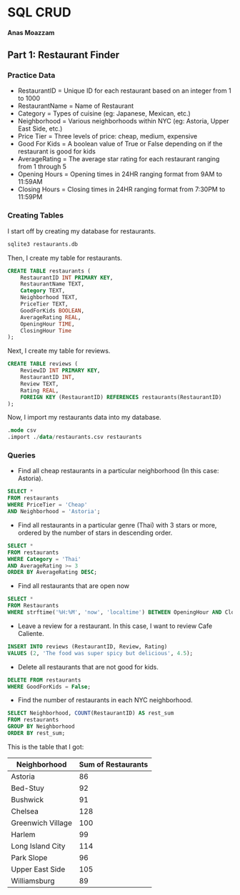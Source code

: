 # SQL CRUD
#### Anas Moazzam

## Part 1: Restaurant Finder

### Practice Data
- RestaurantID = Unique ID for each restaurant based on an integer from 1 to 1000
- RestaurantName =  Name of Restaurant
- Category = Types of cuisine (eg: Japanese, Mexican, etc.)
- Neighborhood = Various neighborhoods within NYC (eg: Astoria, Upper East Side, etc.)
- Price Tier = Three levels of price: cheap, medium, expensive
- Good For Kids = A boolean value of True or False depending on if the restaurant is good for kids
- AverageRating = The average star rating for each restaurant ranging from 1 through 5
- Opening Hours = Opening times in 24HR ranging format from 9AM to 11:59AM
- Closing Hours = Closing times in 24HR ranging format from 7:30PM to 11:59PM

### Creating Tables
I start off by creating my database for restaurants.
```sql
sqlite3 restaurants.db
```
Then, I create my table for restaurants.
```sql
CREATE TABLE restaurants (
    RestaurantID INT PRIMARY KEY,
    RestaurantName TEXT,
    Category TEXT,
    Neighborhood TEXT,
    PriceTier TEXT,
    GoodForKids BOOLEAN,
    AverageRating REAL,
    OpeningHour TIME,
    ClosingHour Time
);
```
Next, I create my table for reviews.

```SQL
CREATE TABLE reviews (
    ReviewID INT PRIMARY KEY,
    RestaurantID INT,
    Review TEXT,
    Rating REAL,
    FOREIGN KEY (RestaurantID) REFERENCES restaurants(RestaurantID)
);
```
Now, I import my restaurants data into my database.
```SQL
.mode csv
.import ./data/restaurants.csv restaurants
```

### Queries
- Find all cheap restaurants in a particular neighborhood (In this case: Astoria).

```sql
SELECT *
FROM restaurants
WHERE PriceTier = 'Cheap'
AND Neighborhood = 'Astoria';
```

- Find all restaurants in a particular genre (Thai) with 3 stars or more, ordered by the number of stars in descending order.

```sql
SELECT *
FROM restaurants
WHERE Category = 'Thai'
AND AverageRating >= 3
ORDER BY AverageRating DESC;
```

- Find all restaurants that are open now
```sql
SELECT *
FROM Restaurants
WHERE strftime('%H:%M', 'now', 'localtime') BETWEEN OpeningHour AND ClosingHour;
```

- Leave a review for a restaurant. In this case, I want to review Cafe Caliente.
```sql
INSERT INTO reviews (RestaurantID, Review, Rating) 
VALUES (2, 'The food was super spicy but delicious', 4.5);
```

- Delete all restaurants that are not good for kids.
```sql
DELETE FROM restaurants
WHERE GoodForKids = False;
```

- Find the number of restaurants in each NYC neighborhood.
```sql
SELECT Neighborhood, COUNT(RestaurantID) AS rest_sum 
FROM restaurants 
GROUP BY Neighborhood 
ORDER BY rest_sum;
```

This is the table that I got:

| Neighborhood      | Sum of Restaurants    |
|-------------------|-----------------------|
| Astoria           | 86                    |
| Bed-Stuy          | 92                    |
| Bushwick          | 91                    |
| Chelsea           | 128                   |
| Greenwich Village | 100                   |
| Harlem            | 99                    |
| Long Island City  | 114                   |
| Park Slope        | 96                    |
| Upper East Side   | 105                   |
| Williamsburg      | 89                    |